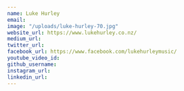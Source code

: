 ```yaml
---
name: Luke Hurley
email: 
image: "/uploads/luke-hurley-70.jpg"
website_url: https://www.lukehurley.co.nz/
medium_url: 
twitter_url: 
facebook_url: https://www.facebook.com/lukehurleymusic/
youtube_video_id: 
github_username: 
instagram_url: 
linkedin_url: 
---
```



